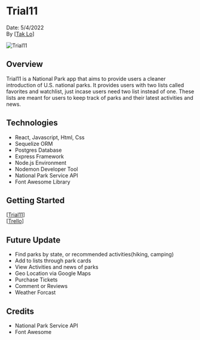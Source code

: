 # Trial11

Date: 5/4/2022   
By [[Tak Lo](https://linkedin.com/in/takkwanlo)]

![Trial11](Trial11.png)

## Overview
Trial11 is a National Park app that aims to provide users a cleaner introduction of U.S. national parks. It provides users with two lists called favorites and watchlist, just incase users need two list instead of one. These lists are meant for users to keep track of parks and their latest activities and news. 



## Technologies
- React, Javascript, Html, Css
- Sequelize ORM
- Postgres Database
- Express Framework
- Node.js Environment
- Nodemon Developer Tool
- National Park Service API
- Font Awesome Library


## Getting Started
[[Trial11](https://trialeleven.herokuapp.com/)]   
[[Trello](https://trello.com/b/rpCtxubn/trial11)]

## Future Update
- Find parks by state, or recommended activities(hiking, camping)
- Add to lists through park cards
- View Activities and news of parks
- Geo Location via Google Maps
- Purchase Tickets
- Comment or Reviews
- Weather Forcast




## Credits
- National Park Service API
- Font Awesome